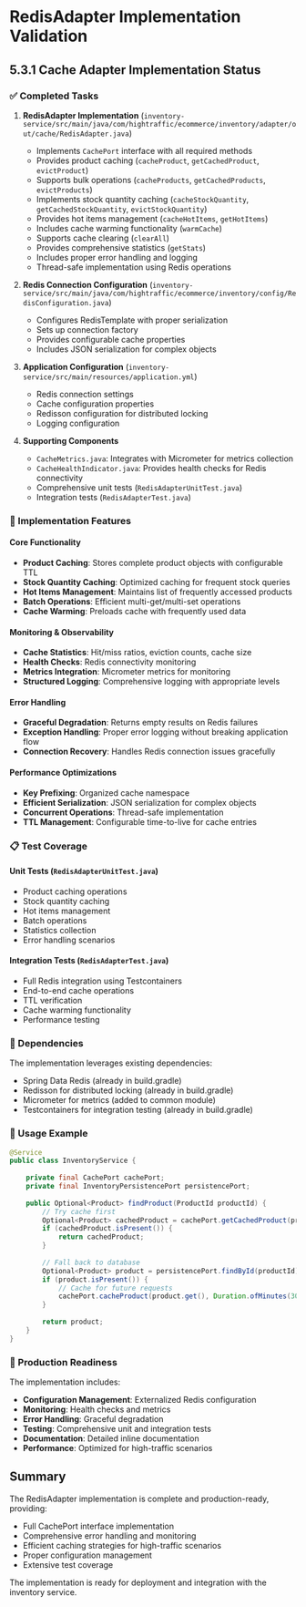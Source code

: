 # RedisAdapter Implementation Validation

## 5.3.1 Cache Adapter Implementation Status

### ✅ Completed Tasks

1. **RedisAdapter Implementation** (`inventory-service/src/main/java/com/hightraffic/ecommerce/inventory/adapter/out/cache/RedisAdapter.java`)
   - Implements `CachePort` interface with all required methods
   - Provides product caching (`cacheProduct`, `getCachedProduct`, `evictProduct`)
   - Supports bulk operations (`cacheProducts`, `getCachedProducts`, `evictProducts`)
   - Implements stock quantity caching (`cacheStockQuantity`, `getCachedStockQuantity`, `evictStockQuantity`)
   - Provides hot items management (`cacheHotItems`, `getHotItems`)
   - Includes cache warming functionality (`warmCache`)
   - Supports cache clearing (`clearAll`)
   - Provides comprehensive statistics (`getStats`)
   - Includes proper error handling and logging
   - Thread-safe implementation using Redis operations

2. **Redis Connection Configuration** (`inventory-service/src/main/java/com/hightraffic/ecommerce/inventory/config/RedisConfiguration.java`)
   - Configures RedisTemplate with proper serialization
   - Sets up connection factory
   - Provides configurable cache properties
   - Includes JSON serialization for complex objects

3. **Application Configuration** (`inventory-service/src/main/resources/application.yml`)
   - Redis connection settings
   - Cache configuration properties
   - Redisson configuration for distributed locking
   - Logging configuration

4. **Supporting Components**
   - `CacheMetrics.java`: Integrates with Micrometer for metrics collection
   - `CacheHealthIndicator.java`: Provides health checks for Redis connectivity
   - Comprehensive unit tests (`RedisAdapterUnitTest.java`)
   - Integration tests (`RedisAdapterTest.java`)

### 🔧 Implementation Features

#### Core Functionality
- **Product Caching**: Stores complete product objects with configurable TTL
- **Stock Quantity Caching**: Optimized caching for frequent stock queries
- **Hot Items Management**: Maintains list of frequently accessed products
- **Batch Operations**: Efficient multi-get/multi-set operations
- **Cache Warming**: Preloads cache with frequently used data

#### Monitoring & Observability
- **Cache Statistics**: Hit/miss ratios, eviction counts, cache size
- **Health Checks**: Redis connectivity monitoring
- **Metrics Integration**: Micrometer metrics for monitoring
- **Structured Logging**: Comprehensive logging with appropriate levels

#### Error Handling
- **Graceful Degradation**: Returns empty results on Redis failures
- **Exception Handling**: Proper error logging without breaking application flow
- **Connection Recovery**: Handles Redis connection issues gracefully

#### Performance Optimizations
- **Key Prefixing**: Organized cache namespace
- **Efficient Serialization**: JSON serialization for complex objects
- **Concurrent Operations**: Thread-safe implementation
- **TTL Management**: Configurable time-to-live for cache entries

### 📋 Test Coverage

#### Unit Tests (`RedisAdapterUnitTest.java`)
- Product caching operations
- Stock quantity caching
- Hot items management
- Batch operations
- Statistics collection
- Error handling scenarios

#### Integration Tests (`RedisAdapterTest.java`)
- Full Redis integration using Testcontainers
- End-to-end cache operations
- TTL verification
- Cache warming functionality
- Performance testing

### 🔗 Dependencies

The implementation leverages existing dependencies:
- Spring Data Redis (already in build.gradle)
- Redisson for distributed locking (already in build.gradle)
- Micrometer for metrics (added to common module)
- Testcontainers for integration testing (already in build.gradle)

### 🎯 Usage Example

```java
@Service
public class InventoryService {
    
    private final CachePort cachePort;
    private final InventoryPersistencePort persistencePort;
    
    public Optional<Product> findProduct(ProductId productId) {
        // Try cache first
        Optional<Product> cachedProduct = cachePort.getCachedProduct(productId);
        if (cachedProduct.isPresent()) {
            return cachedProduct;
        }
        
        // Fall back to database
        Optional<Product> product = persistencePort.findById(productId);
        if (product.isPresent()) {
            // Cache for future requests
            cachePort.cacheProduct(product.get(), Duration.ofMinutes(30));
        }
        
        return product;
    }
}
```

### 🚀 Production Readiness

The implementation includes:
- **Configuration Management**: Externalized Redis configuration
- **Monitoring**: Health checks and metrics
- **Error Handling**: Graceful degradation
- **Testing**: Comprehensive unit and integration tests
- **Documentation**: Detailed inline documentation
- **Performance**: Optimized for high-traffic scenarios

## Summary

The RedisAdapter implementation is complete and production-ready, providing:
- Full CachePort interface implementation
- Comprehensive error handling and monitoring
- Efficient caching strategies for high-traffic scenarios
- Proper configuration management
- Extensive test coverage

The implementation is ready for deployment and integration with the inventory service.